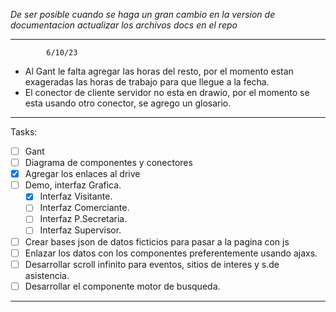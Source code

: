 *De ser posible cuando se haga un gran cambio en la version de documentacion actualizar los archivos docs en el repo*

----------------------------------------------------------
			6/10/23				
- Al Gant le falta agregar las horas del resto, por el momento estan exageradas las horas de trabajo para que llegue a la fecha.  
- El conector de cliente servidor no esta en drawio, por el momento se esta usando otro conector, se agrego un glosario.
------------------------------------------------------------

Tasks:

- [ ] Gant
- [ ] Diagrama de componentes y conectores
- [x] Agregar los enlaces al drive
- [ ] Demo, interfaz Grafica.
	- [x] Interfaz Visitante.
	- [ ] Interfaz Comerciante.
	- [ ] Interfaz P.Secretaria.
	- [ ] Interfaz Supervisor.
	
- [ ] Crear bases json de datos ficticios para pasar a la pagina con js
- [ ] Enlazar los datos con los componentes preferentemente usando ajaxs.
- [ ] Desarrollar scroll infinito para eventos, sitios de interes y s.de asistencia.
- [ ] Desarrollar el componente motor de busqueda.

------------------------------------------------------------


